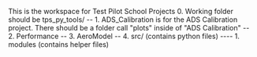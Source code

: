 This is the workspace for Test Pilot School Projects
0. Working folder should be tps_py_tools/
-- 1. ADS_Calibration is for the ADS Calibration project. There should be a folder call "plots" inside of "ADS Calibration"
-- 2. Performance
-- 3. AeroModel
-- 4. src/ (contains python files)
---- 1. modules (contains helper files)

